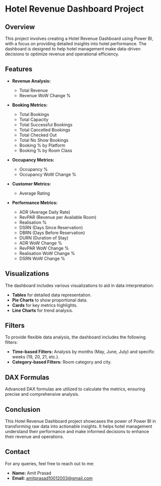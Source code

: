 # Hotel Revenue Dashboard Project

## Overview

This project involves creating a Hotel Revenue Dashboard using Power BI, with a focus on providing detailed insights into hotel performance. The dashboard is designed to help hotel management make data-driven decisions to optimize revenue and operational efficiency.

## Features

- **Revenue Analysis:**
  - Total Revenue
  - Revenue WoW Change %

- **Booking Metrics:**
  - Total Bookings
  - Total Capacity
  - Total Successful Bookings
  - Total Cancelled Bookings
  - Total Checked Out
  - Total No Show Bookings
  - Booking % by Platform
  - Booking % by Room Class

- **Occupancy Metrics:**
  - Occupancy %
  - Occupancy WoW Change %

- **Customer Metrics:**
  - Average Rating

- **Performance Metrics:**
  - ADR (Average Daily Rate)
  - RevPAR (Revenue per Available Room)
  - Realisation %
  - DSRN (Days Since Reservation)
  - DBRN (Days Before Reservation)
  - DURN (Duration of Stay)
  - ADR WoW Change %
  - RevPAR WoW Change %
  - Realisation WoW Change %
  - DSRN WoW Change %

## Visualizations

The dashboard includes various visualizations to aid in data interpretation:

- **Tables** for detailed data representation.
- **Pie Charts** to show proportional data.
- **Cards** for key metrics highlights.
- **Line Charts** for trend analysis.

## Filters

To provide flexible data analysis, the dashboard includes the following filters:

- **Time-based Filters:** Analysis by months (May, June, July) and specific weeks (19, 20, 21, etc.).
- **Category-based Filters:** Room category and city.

## DAX Formulas

Advanced DAX formulas are utilized to calculate the metrics, ensuring precise and comprehensive analysis.


## Conclusion

This Hotel Revenue Dashboard project showcases the power of Power BI in transforming raw data into actionable insights. It helps hotel management understand their performance and make informed decisions to enhance their revenue and operations.

## Contact

For any queries, feel free to reach out to me:

- **Name:** Amit Prasad
- **Email:** amitprasad10012003@gmail.com


